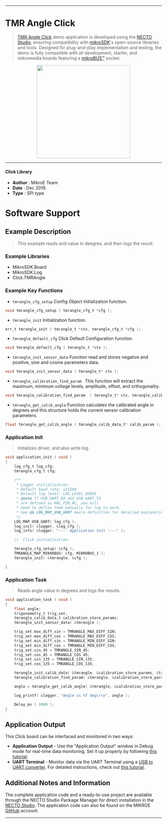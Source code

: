 
---
# TMR Angle Click

> [TMR Angle Click](https://www.mikroe.com/?pid_product=MIKROE-3769) demo application is developed using
the [NECTO Studio](https://www.mikroe.com/necto), ensuring compatibility with [mikroSDK](https://www.mikroe.com/mikrosdk)'s
open-source libraries and tools. Designed for plug-and-play implementation and testing, the demo is fully compatible with
all development, starter, and mikromedia boards featuring a [mikroBUS&trade;](https://www.mikroe.com/mikrobus) socket.

<p align="center">
  <img src="https://www.mikroe.com/?pid_product=MIKROE-3769&image=1" height=300px>
</p>

---

#### Click Library

- **Author**        : MikroE Team
- **Date**          : Dec 2019.
- **Type**          : SPI type

# Software Support

## Example Description

> This example reads and value in deegres, and then logs the result. 

### Example Libraries

- MikroSDK.Board
- MikroSDK.Log
- Click.TMRAngle

### Example Key Functions

- `tmrangle_cfg_setup` Config Object Initialization function. 
```c
void tmrangle_cfg_setup ( tmrangle_cfg_t *cfg );
``` 
 
- `tmrangle_init` Initialization function. 
```c
err_t tmrangle_init ( tmrangle_t *ctx, tmrangle_cfg_t *cfg );
```

- `tmrangle_default_cfg` Click Default Configuration function. 
```c
void tmrangle_default_cfg ( tmrangle_t *ctx );
```

- `tmrangle_init_sensor_data` Function read and stores negative and positive, sine and cosine parameters data. 
```c
void tmrangle_init_sensor_data ( tmrangle_t* ctx );
```
 
- `tmrangle_calibration_find_param ` This function will extract the maximum, minimum voltage levels, amplitude, offset, and orthogonality. 
```c
void tmrangle_calibration_find_param  ( tmrangle_t* ctx, tmrangle_calib_data_t* calib_param  );
```

- `tmrangle_get_calib_angle` Function calculates the calibrated angle in degrees and this structure holds the current sensor calibration parameters. 
```c
float tmrangle_get_calib_angle ( tmrangle_calib_data_t* calib_param );
```

### Application Init

> Initializes driver, and also write log.


```c
void application_init ( void )
{
    log_cfg_t log_cfg;
    tmrangle_cfg_t cfg;

    /** 
     * Logger initialization.
     * Default baud rate: 115200
     * Default log level: LOG_LEVEL_DEBUG
     * @note If USB_UART_RX and USB_UART_TX 
     * are defined as HAL_PIN_NC, you will 
     * need to define them manually for log to work. 
     * See @b LOG_MAP_USB_UART macro definition for detailed explanation.
     */
    LOG_MAP_USB_UART( log_cfg );
    log_init( &logger, &log_cfg );
    log_info( &logger, "---- Application Init ----" );

    //  Click initialization.

    tmrangle_cfg_setup( &cfg );
    TMRANGLE_MAP_MIKROBUS( cfg, MIKROBUS_1 );
    tmrangle_init( &tmrangle, &cfg );

}
```

### Application Task

> Reads angle value in degrees and logs the results.

```c
void application_task ( void )
{
    float angle;
    trigonometry_t trig_set;
    tmrangle_calib_data_t calibration_store_params;
    tmrangle_init_sensor_data( &tmrangle );

    trig_set.max_diff_sin = TMRANGLE_MAX_DIFF_SIN;
    trig_set.max_diff_cos = TMRANGLE_MAX_DIFF_COS;
    trig_set.min_diff_sin = TMRANGLE_MIN_DIFF_SIN;
    trig_set.min_diff_cos = TMRANGLE_MIN_DIFF_COS;
    trig_set.sin_45 = TMRANGLE_SIN_45;
    trig_set.cos_45 = TMRANGLE_COS_45;
    trig_set.sin_135 = TMRANGLE_SIN_135;
    trig_set.cos_135 = TMRANGLE_COS_135;

    tmrangle_init_calib_data( &tmrangle, &calibration_store_params, &trig_set );
    tmrangle_calibration_find_param( &tmrangle, &calibration_store_params );

    angle = tmrangle_get_calib_angle( &tmrangle, &calibration_store_params );

    log_printf( &logger, "Angle is %f deg\r\n", angle );

    Delay_ms ( 1000 );
}
```

## Application Output

This Click board can be interfaced and monitored in two ways:
- **Application Output** - Use the "Application Output" window in Debug mode for real-time data monitoring.
Set it up properly by following [this tutorial](https://www.youtube.com/watch?v=ta5yyk1Woy4).
- **UART Terminal** - Monitor data via the UART Terminal using
a [USB to UART converter](https://www.mikroe.com/click/interface/usb?interface*=uart,uart). For detailed instructions,
check out [this tutorial](https://help.mikroe.com/necto/v2/Getting%20Started/Tools/UARTTerminalTool).

## Additional Notes and Information

The complete application code and a ready-to-use project are available through the NECTO Studio Package Manager for 
direct installation in the [NECTO Studio](https://www.mikroe.com/necto). The application code can also be found on
the MIKROE [GitHub](https://github.com/MikroElektronika/mikrosdk_click_v2) account.

---
